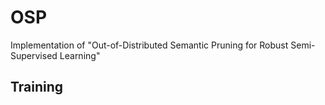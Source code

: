# OSP
Implementation of "Out-of-Distributed Semantic Pruning for Robust Semi-Supervised Learning"

## Training 
